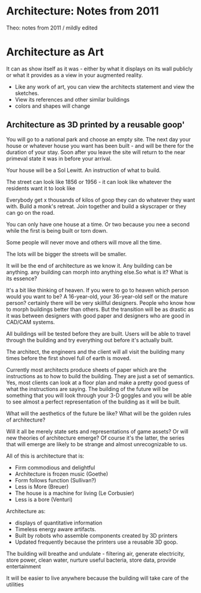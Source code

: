 # Architecture: Notes from 2011 

Theo: notes from 2011 / mildly edited

# Architecture as Art

It can as show itself as it was - either by what it displays on its wall publicly or what it provides as a view in your augmented reality.

* Like any work of art, you can view the architects statement and view the sketches.
* View its references and other similar buildings
* colors and shapes will change

## Architecture as 3D printed by a reusable goop'

You will go to a national park and choose an empty site. The next day your house or whatever house you want has been built - and will be there for the duration of your stay. Soon after you leave the site will return to the near primeval state it was in before your arrival.

Your house will be a Sol Lewitt. An instruction of what to build.

The street can look like 1856 or 1956 - it can look like whatever the residents want it to look like

Everybody get x thousands of kilos of goop they can do whatever they want with. Build a monk's retreat. Join together and build a skyscraper or they can go on the road.

You can only have one house at a time. Or two because you nee a second while the first is being built or torn down.

Some people will never move and others will move all the time.

The lots will be bigger the streets will be smaller.

It will be the end of architecture as we know it. Any building can be anything. any building can morph into anything else.So what is it? What is its essence?

It's a bit like thinking of heaven. If you were to go to heaven which person would you want to be? A 16-year-old, your 36-year-old self or the mature person?
certainly there will be very skillful designers. People who know how to morph buildings better than others. But the transition will be as drastic as it was between designers with good paper and designers who are good in CAD/CAM systems.

All buildings will be tested before they are built. Users will be able to travel through the building and try everything out before it's actually built.

The architect, the engineers and the client will all visit the building many times before the first shovel full of earth is moved.

Currently most architects produce sheets of paper which are the instructions as to how to build the building. They are just a set of semantics. Yes, most clients can look at a floor plan and make a pretty good guess of what the instructions are saying. The building of the future will be something that you will look through your 3-D goggles and you will be able to see almost a perfect representation of the building as it will be built.

What will the aesthetics of the future be like? What will be the golden rules of architecture?

Will it all be merely state sets and representations of game assets? Or will new theories of architecture emerge? Of course it's the latter, the series that will emerge are likely to be strange and almost unrecognizable to us.

All of this is architecture that is:
* Firm commodious and delightful
* Architecture is frozen music (Goethe)
* Form follows function (Sullivan?)
* Less is More (Breuer)
* The house is a machine for living (Le Corbusier)
* Less is a bore (Venturi)

Architecture as:
* displays of quantitative information
* Timeless energy aware artifacts.
* Built by robots who assemble components created by 3D printers
* Updated frequently because the printers use a reusable 3D goop.

The building will breathe and undulate - filtering air, generate electricity, store power, clean water, nurture useful bacteria, store data, provide entertainment

It will be easier to live anywhere because the building will take care of the utilities
